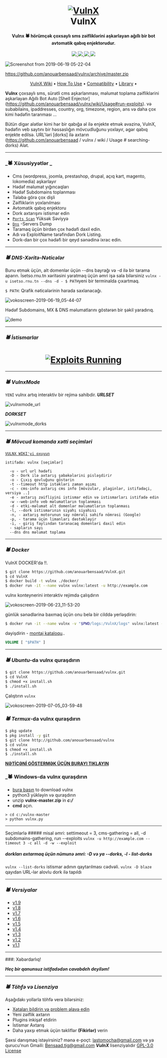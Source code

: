 <h1 align="center">
  <br>
  <a href="https://github.com/anouarbensaad/VulnX"><img src="https://i.ibb.co/ZxxFqxQ/vxv2.png" alt="VulnX"></a>
  <br>
  VulnX
  <br>
</h1>

<h4 align="center">Vulnx 🕷️ hörümçək çoxsaylı sms zəifliklərini aşkarlayan ağıllı bir bot avtomatik qabıq enjektorudur. </h4>

<p align="center">
   <a href="https://github.com/anouarbensaad/vulnx/releases">
    <img src="https://img.shields.io/github/release/anouarbensaad/vulnx.svg">
  </a>

  <a href="https://pypi.org/project/vulnx/">
    <img src="https://img.shields.io/badge/pypi-vulnx-red.svg">
  </a>

  <a href="https://github.com/anouarbensaad/vulnx/issues?q=is%3Aissue+is%3Aclosed">
      <img src="https://img.shields.io/github/issues-closed/anouarbensaad/vulnx.svg">
  </a>
  <a href="https://travis-ci.com/anouarbensaad/vulnx">
    <img src="https://img.shields.io/travis/com/anouarbensaad/vulnx.svg">
  </a>
</p>

![Screenshot from 2019-06-19 05-22-04](https://user-images.githubusercontent.com/23563528/59736664-7c2fed00-9252-11e9-936d-53ea02628711.png)

https://github.com/anouarbensaad/vulnx/archive/master.zip
<p align="center">
  <a href="https://github.com/anouarbensaad/vulnx/wiki">VulnX Wiki</a> •
  <a href="https://github.com/anouarbensaad/vulnx/wiki/Usage">How To Use</a> •
  <a href="https://github.com/anouarbensaad/vulnx/wiki/Compatibility-&-Dependencies">Compatibility</a> •
  <a href="https://github.com/anouarbensaad/vulnx/wiki/Vulnx-Library">Library</a> •
</p>

**Vulnx** çoxsaylı sms, sürətli cms aşkarlanması, məlumat toplama zəifliklərini aşkarlayan Ağıllı Bot Auto [Shell Enjector] (https://github.com/anouarbensaad/vulnx/wiki/Usage#run-exploits). və subabilains, ipaddresses, country, org, timezone, region, ans və daha çox kimi hədəfin taranması ...

Bütün digər alətlər kimi hər bir qabığa əl ilə enjekte etmək əvəzinə, VulnX, hədəfin veb saytını bir həssaslığın mövcudluğunu yoxlayır, əgər qabıq enjekte edilsə. URL'ləri [dorks] ilə axtarın (https://github.com/anouarbensaad / vulnx / wiki / Usage # searching-dorks) Alət.

-------------------------------------

### _🕷️ Xüsusiyyətlər _

- Cms (wordpress, joomla, prestashop, drupal, açıq kart, magento, lokomedia) aşkarlayır
- Hədəf məlumat yığıncaqları
- Hədəf Subdomains toplanması
- Tələbə görə çox dişli
- Zəifliklərin yoxlanılması
- Avtomatik qabıq enjektoru
- Dork axtarışını istismar edin 
- [`Ports Scan`](https://user-images.githubusercontent.com/23563528/58365946-40a83a00-7ec3-11e9-87c5-055ed67109b7.jpg) Yüksək Səviyyə 
- [`Dns`](https://user-images.githubusercontent.com/23563528/58365784-09388e00-7ec1-11e9-8a05-e71fa39f146d.png) -Servers Dump 
- Taramaq üçün birdən çox hədəfi daxil edin.
- Adı və ExploitName tərəfindən Dork Listing.
- Dork-dan bir çox hədəfi bir qeyd sənədinə ixrac edin. 

-------------------------------------


### _🕷️ DNS-Xəritə-Nəticələr_

Bunu etmək üçün, alt domenlər üçün --dns bayrağı və -d ilə bir tarama aparın.
İsetso.rnu.tn xəritəsini yaratmaq üçün əmri işə sala bilərsiniz
`vulnx -u isetso.rnu.tn --dns -d - $ PATH`yeni bir terminalda çıxartmaq.

`$ PATH`: Qrafik nəticələrinin harada saxlanacağı. 

![vokoscreen-2019-06-19_05-44-07](https://user-images.githubusercontent.com/23563528/59737395-696ae780-9255-11e9-9e09-26416de89bee.gif)


Hədəf Subdomains, MX & DNS məlumatlarını göstərən bir şəkil yaradırıq.

![demo](https://i.ibb.co/WfdhvWC/isetso-rnu-tn.png)

-------------------------------------

### _🕷️ İstismarlar_
<h1 align="center">
<a href="https://github.com/anouarbensaad/VulnX"><img src="https://user-images.githubusercontent.com/23563528/59737042-06c51c00-9254-11e9-87f8-876b33c87be1.gif" alt="Exploits Running"></a>
</h1>


-------------------------------------

### _🕷️ VulnxMode_
`YENİ`
vulnx artıq interaktiv bir rejimə sahibdir.
***URLSET***

![vulnxmode_url](https://user-images.githubusercontent.com/23563528/68983791-fddd7400-080c-11ea-8e2b-c463a2c8f8c5.png)

***DORKSET***

![vulnxmode_dorks](https://user-images.githubusercontent.com/23563528/68985825-bf01eb00-0819-11ea-83ea-3db022b1d645.png)

-------------------------------------



### _🕷️ Mövcud komanda xətti seçimləri_
[`VULNX WIKI'yi oxuyun`](https://github.com/anouarbensaad/vulnx/wiki/Usage)

    istifadə: vulnx [seçimlər]
    
      -u - url url hədəfi
      -D - Dork ilə axtarış şəbəkələrini pisləşdirir
      -o - Çıxış qovluğunu göstərin
      -t --timeout http istəkləri zaman aşımı
      -c - cms-info axtarış cms info [mövzular, plaginlər, istifadəçi, versiya ..]
      -e - axtarış zəifliyini istismar edin və istismarları istifadə edin
      -w --web-info veb məlumatların toplanması
      -d - etki-məlumat alt domenlər məlumatların toplanması
      -l, --dork istismarının siyahı siyahısı
      -n, - axtarış motorunun say nömrəli səhifə nömrəsi (Google)
      -p, - tarama üçün limanları dəstəkləyir
      -i, - giriş faylından taranacaq domenləri daxil edin
      - sapların sayı
      --dns dns məlumat toplama 

-------------------------------------

### _🕷️ Docker_

VulnX DOCKER'da !!.

```bash
$ git clone https://github.com/anouarbensaad/VulnX.git
$ cd VulnX
$ docker build -t vulnx ./docker/
$ docker run -it --name vulnx vulnx:latest -u http://example.com
```

vulnx konteynerini interaktiv rejimdə çalışdırın


![vokoscreen-2019-06-23_11-53-20](https://user-images.githubusercontent.com/23563528/59975226-a31d5480-95ad-11e9-8252-ddd8291cbee4.gif)


günlük sənədlərinə baxmaq üçün onu belə bir cilddə yerləşdirin:

```bash
$ docker run -it --name vulnx -v "$PWD/logs:/VulnX/logs" vulnx:latest -u http://example.com
```
dəyişdirin - [montaj kataloqu](https://github.com/anouarbensaad/vulnx/blob/master/docker/Dockerfile#L46)..

```Dockerfile
VOLUME [ "$PATH" ]
```

-------------------------------------

### _🕷️ Ubuntu_-da vulnx quraşdırın

```bash
$ git clone https://github.com/anouarbensaad/vulnx.git
$ cd VulnX
$ chmod +x install.sh
$ ./install.sh
```
Çalıştırın `vulnx`

![vokoscreen-2019-07-05_03-59-48](https://user-images.githubusercontent.com/23563528/60695392-7a645b80-9ed9-11e9-94fb-f6025594a9e3.gif)


### _🕷️ Termux_-da vulnx quraşdırın

```BASH
$ pkg update
$ pkg install -y git
$ git clone http://github.com/anouarbensaad/vulnx
$ cd vulnx
$ chmod +x install.sh
$ ./install.sh
```
[**NƏTİCƏNİ GÖSTERMƏK ÜÇÜN BURAYI TIKLAYIN**](https://user-images.githubusercontent.com/23563528/58364091-98847800-7ea6-11e9-9a9a-c27717e4dda1.png)


### _🕷️ Windows-da vulnx quraşdırın

- [bura basın](https://github.com/anouarbensaad/vulnx/archive/master.zip) to download vulnx
- python3 yükləyin və quraşdırın
- unzip **vulnx-master.zip** in ***c:/***
- **cmd** açın.
```
> cd c:/vulnx-master
> python vulnx.py
```

-------------------------------------

Seçimlərlə ##### misal əmri: settimeout = 3, cms-gathering = all, -d subdomains-gathering, run --exploits
`vulnx -u http://example.com --timeout 3 -c all -d -w --exploit` 

##### dorkları axtarmaq üçün nümunə əmri: -D və ya --dorks, -l - list-dorks
`vulnx --list-dorks`
istismar adının qaytarılması cədvəli.
`vulnx -D blaze`
qayıdan URL-lər alovlu dork ilə tapıldı 

-------------------------------------

### _🕷️ Versiyalar_
- [v1.9](https://github.com/anouarbensaad/vulnx/releases/tag/v1.9)
- [v1.8](https://github.com/anouarbensaad/vulnx/releases/tag/v1.8)
- [v1.7](https://github.com/anouarbensaad/vulnx/releases/tag/v1.7)
- [v1.6](https://github.com/anouarbensaad/vulnx/releases/tag/v1.6)
- [v1.5](https://github.com/anouarbensaad/vulnx/releases/tag/v1.5)
- [v1.4](https://github.com/anouarbensaad/vulnx/releases/tag/v1.4)
- [v1.3](https://github.com/anouarbensaad/vulnx/releases/tag/v1.3)
- [v1.2](https://github.com/anouarbensaad/vulnx/releases/tag/v1.2)
- [v1.1](https://github.com/anouarbensaad/vulnx/releases/tag/v1.1)

-------------------------------------

###: Xəbərdarlıq!

***Heç bir qanunsuz istifadədən cavabdeh deyiləm!***

-------------------------------------

### _🕷️ Töhfə və Lisenziya_

Aşağıdakı yollarla töhfə verə bilərsiniz:

- [Xətaları bildirin və problem əlavə edin](https://github.com/anouarbensaad/VulnX/issues/new)
- Yeni zəiflik axtarın
- Plugins inkişaf etdirin
- İstismar Axtarış
- Daha yaxşı etmək üçün təkliflər **(Fikirlər)** verin

Şəxsi danışmaq istəyirsiniz? mənə e-poçt: lastomocha@gmail.com və ya qurucu'nun Gmaili: Bensaad.tig@gmail.com
***VulnX*** lisenziyalıdır [GPL-3.0 License](https://github.com/LasTOmocha/VulnX/blob/master/LICENSE)
